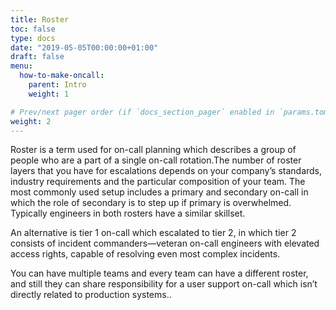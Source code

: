 ```yaml
---
title: Roster
toc: false
type: docs
date: "2019-05-05T00:00:00+01:00"
draft: false
menu:
  how-to-make-oncall:
    parent: Intro
    weight: 1

# Prev/next pager order (if `docs_section_pager` enabled in `params.toml`)
weight: 2
---
```


Roster is a term used for on-call planning which describes a group of people who are a part of a single on-call rotation.The number of roster layers that you have for escalations depends on your company’s standards, industry requirements and the particular composition of your team. The most commonly used setup includes a primary and secondary on-call in which the role of secondary is to step up if primary is overwhelmed. Typically engineers in both rosters have a similar skillset.

An alternative is tier 1 on-call which escalated to tier 2, in which tier 2 consists of incident commanders—veteran on-call engineers with elevated access rights, capable of resolving even most complex incidents.

You can have multiple teams and every team can have a different roster, and still they can share responsibility for a user support on-call which isn’t directly related to production systems..
